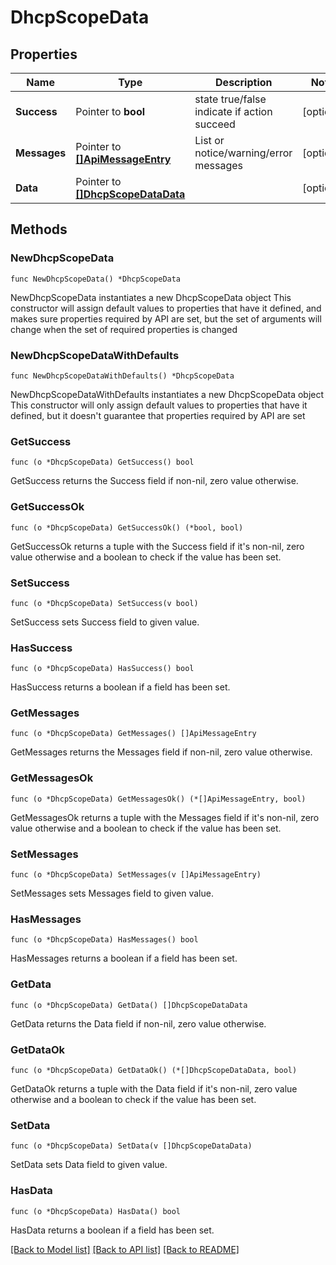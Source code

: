 # DhcpScopeData

## Properties

Name | Type | Description | Notes
------------ | ------------- | ------------- | -------------
**Success** | Pointer to **bool** | state true/false indicate if action succeed | [optional] 
**Messages** | Pointer to [**[]ApiMessageEntry**](ApiMessageEntry.md) | List or notice/warning/error messages | [optional] 
**Data** | Pointer to [**[]DhcpScopeDataData**](DhcpScopeDataData.md) |  | [optional] 

## Methods

### NewDhcpScopeData

`func NewDhcpScopeData() *DhcpScopeData`

NewDhcpScopeData instantiates a new DhcpScopeData object
This constructor will assign default values to properties that have it defined,
and makes sure properties required by API are set, but the set of arguments
will change when the set of required properties is changed

### NewDhcpScopeDataWithDefaults

`func NewDhcpScopeDataWithDefaults() *DhcpScopeData`

NewDhcpScopeDataWithDefaults instantiates a new DhcpScopeData object
This constructor will only assign default values to properties that have it defined,
but it doesn't guarantee that properties required by API are set

### GetSuccess

`func (o *DhcpScopeData) GetSuccess() bool`

GetSuccess returns the Success field if non-nil, zero value otherwise.

### GetSuccessOk

`func (o *DhcpScopeData) GetSuccessOk() (*bool, bool)`

GetSuccessOk returns a tuple with the Success field if it's non-nil, zero value otherwise
and a boolean to check if the value has been set.

### SetSuccess

`func (o *DhcpScopeData) SetSuccess(v bool)`

SetSuccess sets Success field to given value.

### HasSuccess

`func (o *DhcpScopeData) HasSuccess() bool`

HasSuccess returns a boolean if a field has been set.

### GetMessages

`func (o *DhcpScopeData) GetMessages() []ApiMessageEntry`

GetMessages returns the Messages field if non-nil, zero value otherwise.

### GetMessagesOk

`func (o *DhcpScopeData) GetMessagesOk() (*[]ApiMessageEntry, bool)`

GetMessagesOk returns a tuple with the Messages field if it's non-nil, zero value otherwise
and a boolean to check if the value has been set.

### SetMessages

`func (o *DhcpScopeData) SetMessages(v []ApiMessageEntry)`

SetMessages sets Messages field to given value.

### HasMessages

`func (o *DhcpScopeData) HasMessages() bool`

HasMessages returns a boolean if a field has been set.

### GetData

`func (o *DhcpScopeData) GetData() []DhcpScopeDataData`

GetData returns the Data field if non-nil, zero value otherwise.

### GetDataOk

`func (o *DhcpScopeData) GetDataOk() (*[]DhcpScopeDataData, bool)`

GetDataOk returns a tuple with the Data field if it's non-nil, zero value otherwise
and a boolean to check if the value has been set.

### SetData

`func (o *DhcpScopeData) SetData(v []DhcpScopeDataData)`

SetData sets Data field to given value.

### HasData

`func (o *DhcpScopeData) HasData() bool`

HasData returns a boolean if a field has been set.


[[Back to Model list]](../README.md#documentation-for-models) [[Back to API list]](../README.md#documentation-for-api-endpoints) [[Back to README]](../README.md)


